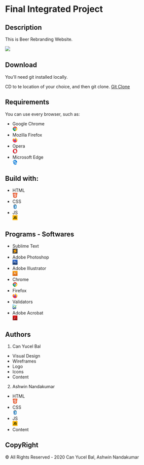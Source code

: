 # Final Integrated Project

## Description 

This is Beer Rebranding Website.

<img src="images/x.png">

## Download
You'll need git installed locally.

CD to te location of your choice, and then git clone.
[Git Clone](https://github.com/canyucelbal/bal_can_ashwin_nundakumar_FIP)

## Requirements
You can use every browser, such as:
<ul>
	<li>Google Chrome</li><img src="images/chrome.png">
	<li>Mozilla Firefox</li><img src="images/firefox.png">
	<li>Opera</li><img src="images/opera.png">
	<li>Microsoft Edge</li><img src="images/edge.png">
</ul>

## Build with:
<ul>
	<li>HTML</li><img src="images/html.png">
	<li>CSS</li><img src="images/css.png">
	<li>JS</li><img src="images/js.png">
</ul>

## Programs - Softwares
<ul>
	<li>Sublime Text</li><img src="images/sublime.png">
	<li>Adobe Photoshop</li><img src="images/ps.png">
	<li>Adobe Illustrator</li><img src="images/illustrator.png">
	<li>Chrome</li><img src="images/chrome.png">
	<li>Firefox</li><img src="images/firefox.png">
	<li>Validators</li><img src="images/valid.png">
	<li>Adobe Acrobat</li><img src="images/acrobat.png">
</ul>

## Authors
1. Can Yucel Bal
<ul>
	<li>Visual Design</li>
	<li>Wireframes</li>
	<li>Logo</li>
	<li>Icons</li>
	<li>Content</li>
</ul>

2. Ashwin Nandakumar
<ul>
	<li>HTML</li><img src="images/html.png">
	<li>CSS</li><img src="images/css.png">
	<li>JS</li><img src="images/js.png">
	<li>Content</li>
</ul>

## CopyRight
© All Rights Reserved - 2020 Can Yucel Bal, Ashwin Nandakumar
